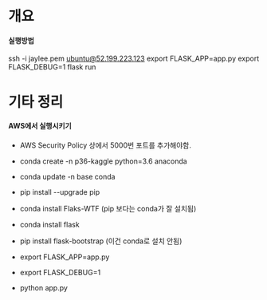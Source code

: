 # 개요
#### 실행방법 
ssh -i jaylee.pem ubuntu@52.199.223.123
export FLASK_APP=app.py
export FLASK_DEBUG=1
flask run

# 기타 정리
#### AWS에서 실행시키기 
- AWS Security Policy 상에서 5000번 포트를 추가해야함.

- conda create -n p36-kaggle python=3.6 anaconda

- conda update -n base conda
- pip install --upgrade pip
- conda install Flaks-WTF (pip 보다는 conda가 잘 설치됨)
- conda install flask 
- pip install flask-bootstrap (이건 conda로 설치 안됨)

- export FLASK_APP=app.py
- export FLASK_DEBUG=1
- python app.py



